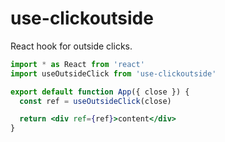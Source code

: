 # use-clickoutside

React hook for outside clicks.

```jsx
import * as React from 'react'
import useOutsideClick from 'use-clickoutside'

export default function App({ close }) {
  const ref = useOutsideClick(close)

  return <div ref={ref}>content</div>
}
```
